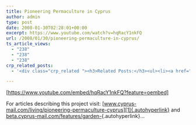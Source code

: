 ```yaml
---
title: Pioneering Permaculture in Cyprus
author: admin
type: post
date: 2008-01-30T02:28:01+00:00
excerpt: https://www.youtube.com/watch?v=hqRacY1nkFQ
url: /2008/01/30/pioneering-permaculture-in-cyprus/
ts_article_views:
  - "238"
  - "238"
  - "238"
crp_related_posts:
  - '<div class="crp_related "><h3>Related Posts:</h3><ul><li><a href="https://scdhub.org/2017/06/11/royate-hill-community-orchard-permaculture-allotment-bristol-uk/"    ><img src="https://scdhub.org/wp-content/uploads/2017/06/royate-hill-community-orchard-038-permaculture-allotment-bristol-uk-150x150.jpg" alt="Royate Hill Community Orchard &#038; Permaculture Allotment, Bristol, UK" title="Royate Hill Community Orchard &#038; Permaculture Allotment, Bristol, UK" width="150" height="150" class="crp_thumb crp_featured" /><span class="crp_title">Royate Hill Community Orchard &#038; Permaculture&hellip;</span></a></li><li><a href="https://scdhub.org/2017/07/24/astounding-tiny-house-with-downstairs-master-bedroom/"    ><img src="https://scdhub.org/wp-content/uploads/2017/07/astounding-tiny-house-with-downstairs-master-bedroom-150x150.jpg" alt="Astounding Tiny House With Downstairs Master Bedroom" title="Astounding Tiny House With Downstairs Master Bedroom" width="150" height="150" class="crp_thumb crp_featured" /><span class="crp_title">Astounding Tiny House With Downstairs Master Bedroom</span></a></li><li><a href="https://scdhub.org/2017/06/05/android-studio-3-0-canary-1/"    ><img src="https://scdhub.org/wp-content/uploads/2017/06/android-studio-3-0-canary-1-150x150.jpg" alt="Android Studio 3.0 Canary 1" title="Android Studio 3.0 Canary 1" width="150" height="150" class="crp_thumb crp_featured" /><span class="crp_title">Android Studio 3.0 Canary 1</span></a></li><li><a href="https://scdhub.org/2017/10/01/zawadi-nikuze-healing-rebuilding-our-communities-in-democratic-republic-congo/"    ><img src="https://scdhub.org/wp-content/uploads/2017/10/Screen-Shot-2017-09-30-at-6.48.57-PM-150x150.png" alt="Zawadi Nikuze &#8211; Healing &#038; Rebuilding Our Communities in Democratic Republic Congo" title="Zawadi Nikuze &#8211; Healing &#038; Rebuilding Our Communities in Democratic Republic Congo" width="150" height="150" class="crp_thumb crp_featured" /><span class="crp_title">Zawadi Nikuze &#8211; Healing &#038; Rebuilding Our&hellip;</span></a></li><li><a href="https://scdhub.org/about-scdhub/scd-hub-app/"    ><img src="https://scdhub.org/wp-content/uploads/2017/07/download-150x150.jpeg" alt="Get the SCD Hub App" title="Get the SCD Hub App" width="150" height="150" class="crp_thumb crp_featured" /><span class="crp_title">Get the SCD Hub App</span></a></li><li><a href="https://scdhub.org/2017/07/15/community-gardens-with-jim-embry-kentucky-life-ket/"    ><img src="https://scdhub.org/wp-content/uploads/2017/07/community-gardens-with-jim-embry-kentucky-life-ket-150x150.jpg" alt="Community Gardens with Jim Embry" title="Community Gardens with Jim Embry" width="150" height="150" class="crp_thumb crp_featured" /><span class="crp_title">Community Gardens with Jim Embry</span></a></li></ul><div class="crp_clear"></div></div>'

---
```

[https://www.youtube.com/embed/hqRacY1nkFQ?feature=oembed] 

For articles describing this project visit: [www.cyprus-mail.com/living/pioneering-permaculture-cyprus][1]{.autohyperlink} and [beta.cyprus-mail.com/features/garden-][2]{.autohyperlink}&#8230;

 [1]: http://www.cyprus-mail.com/living/pioneering-permaculture-cyprus
 [2]: http://beta.cyprus-mail.com/features/garden-